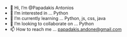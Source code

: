 - 👋 Hi, I’m @Papadakis Antonios
- 👀 I’m interested in ... Python
- 🌱 I’m currently learning ... Python, js, css, java
- 💞️ I’m looking to collaborate on ... Python
- 📫 How to reach me ... papadakis.andone@gmail.com

<!---
papadakisandone/papadakisandone is a ✨ special ✨ repository because its `README.md` (this file) appears on your GitHub profile.
You can click the Preview link to take a look at your changes.
--->
